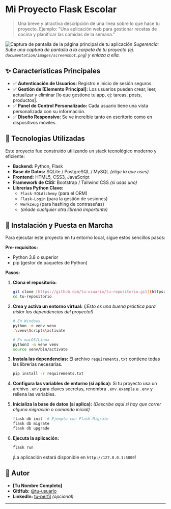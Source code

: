 # Mi Proyecto Flask Escolar

> Una breve y atractiva descripción de una línea sobre lo que hace tu proyecto.
> Ejemplo: "Una aplicación web para gestionar recetas de cocina y planificar las comidas de la semana."

![Captura de pantalla de la página principal de tu aplicación](URL_DE_LA_IMAGEN_AQUI)
*Sugerencia: Sube una captura de pantalla a la carpeta de tu proyecto (ej. `documentation/images/screenshot.png`) y enlaza a ella.*

## ✨ Características Principales

* ✅ **Autenticación de Usuarios:** Registro e inicio de sesión seguros.
* ✅ **Gestión de [Elemento Principal]:** Los usuarios pueden crear, leer, actualizar y eliminar [lo que gestione tu app, ej: tareas, posts, productos].
* ✅ **Panel de Control Personalizado:** Cada usuario tiene una vista personalizada con su información.
* ✅ **Diseño Responsivo:** Se ve increíble tanto en escritorio como en dispositivos móviles.

## 🚀 Tecnologías Utilizadas

Este proyecto fue construido utilizando un stack tecnológico moderno y eficiente:

* **Backend:** Python, Flask
* **Base de Datos:** SQLite / PostgreSQL / MySQL *(elige la que uses)*
* **Frontend:** HTML5, CSS3, JavaScript
* **Framework de CSS:** Bootstrap / Tailwind CSS *(si usas uno)*
* **Librerías Python Clave:**
    * `Flask-SQLAlchemy` (para el ORM)
    * `Flask-Login` (para la gestión de sesiones)
    * `Werkzeug` (para hashing de contraseñas)
    * *(añade cualquier otra librería importante)*

## 🔧 Instalación y Puesta en Marcha

Para ejecutar este proyecto en tu entorno local, sigue estos sencillos pasos:

**Pre-requisitos:**
* Python 3.8 o superior
* pip (gestor de paquetes de Python)

**Pasos:**

1.  **Clona el repositorio:**
    ```bash
    git clone [https://github.com/tu-usuario/tu-repositorio.git](https://github.com/tu-usuario/tu-repositorio.git)
    cd tu-repositorio
    ```

2.  **Crea y activa un entorno virtual:**
    *(¡Esto es una buena práctica para aislar las dependencias del proyecto!)*
    ```bash
    # En Windows
    python -m venv venv
    .\venv\Scripts\activate

    # En macOS/Linux
    python3 -m venv venv
    source venv/bin/activate
    ```

3.  **Instala las dependencias:**
    El archivo `requirements.txt` contiene todas las librerías necesarias.
    ```bash
    pip install -r requirements.txt
    ```

4.  **Configura las variables de entorno (si aplica):**
    Si tu proyecto usa un archivo `.env` para claves secretas, renombra `.env.example` a `.env` y rellena las variables.

5.  **Inicializa la base de datos (si aplica):**
    *(Describe aquí si hay que correr alguna migración o comando inicial)*
    ```bash
    flask db init  # Ejemplo con Flask-Migrate
    flask db migrate
    flask db upgrade
    ```

6.  **Ejecuta la aplicación:**
    ```bash
    flask run
    ```
    ¡La aplicación estará disponible en `http://127.0.0.1:5000`!

## 👤 Autor

* **[Tu Nombre Completo]**
* **GitHub:** [@tu-usuario](https://github.com/tu-usuario)
* **LinkedIn:** [tu-perfil](https://linkedin.com/in/tu-perfil) *(opcional)*

---